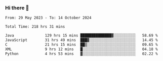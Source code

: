 ### Hi there 👋

<!--START_SECTION:waka-->

```txt
From: 29 May 2023 - To: 14 October 2024

Total Time: 218 hrs 31 mins

Java              129 hrs 15 mins ██████████████▓░░░░░░░░░░   58.69 %
JavaScript        31 hrs 49 mins  ███▓░░░░░░░░░░░░░░░░░░░░░   14.45 %
C                 21 hrs 15 mins  ██▒░░░░░░░░░░░░░░░░░░░░░░   09.65 %
XML               9 hrs 12 mins   █░░░░░░░░░░░░░░░░░░░░░░░░   04.18 %
Python            4 hrs 53 mins   ▓░░░░░░░░░░░░░░░░░░░░░░░░   02.22 %
```

<!--END_SECTION:waka-->
<!--
**the-beef-calculator/the-beef-calculator** is a ✨ _special_ ✨ repository because its `README.md` (this file) appears on your GitHub profile.

Here are some ideas to get you started:

- 🔭 I’m currently working on ...
- 🌱 I’m currently learning ...
- 👯 I’m looking to collaborate on ...
- 🤔 I’m looking for help with ...
- 💬 Ask me about ...
- 📫 How to reach me: ...
- 😄 Pronouns: ...
- ⚡ Fun fact: ...
-->
